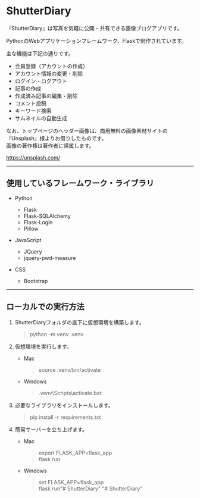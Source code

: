 # ShutterDiary

『ShutterDiary』は写真を気軽に公開・共有できる画像ブログアプリです。

PythonのWebアプリケーションフレームワーク、Flaskで制作されています。

主な機能は下記の通りです。

- 会員登録（アカウントの作成）
- アカウント情報の変更・削除
- ログイン・ログアウト
- 記事の作成
- 作成済み記事の編集・削除
- コメント投稿
- キーワード検索
- サムネイルの自動生成

なお、トップページのヘッダー画像は、商用無料の画像素材サイトの『Unsplash』様よりお借りしたものです。  
画像の著作権は著作者に帰属します。

https://unsplash.com/

---

## 使用しているフレームワーク・ライブラリ

- Python
    - Flask
    - Flask-SQLAlchemy
    - Flask-Login
    - Pillow

- JavaScript
    - JQuery
    - jquery-pwd-measure

- CSS
    - Bootstrap

---

## ローカルでの実行方法
1. ShutterDiaryフォルダの直下に仮想環境を構築します。
    > python -m venv .venv 

2. 仮想環境を実行します。
    - Mac
        > source .venv/bin/activate 

    - Windows
        > .venv\Scripts\activate.bat
3. 必要なライブラリをインストールします。
    >pip install -r requirements.txt
4. 簡易サーバーを立ち上げます。
    - Mac
        >export FLASK_APP=flask_app  
        >flask run
    - Windows
        >set FLASK_APP=flask_app  
        >flask run"# ShutterDiary" 
"# ShutterDiary" 
